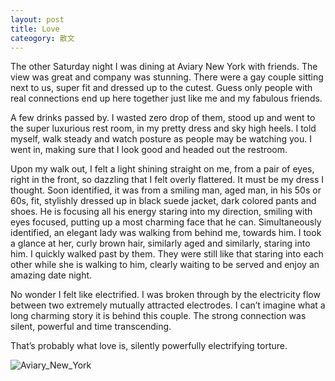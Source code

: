 ```yaml
---
layout: post
title: Love
cateogory: 散文
---
```


The other Saturday night I was dining at Aviary New York with friends. The view was great and company was stunning. There were a gay couple sitting next to us, super fit and dressed up to the cutest. Guess only people with real connections end up here together just like me and my fabulous friends.

A few drinks passed by. I wasted zero drop of them, stood up and went to the super luxurious rest room, in my pretty dress and sky high heels. I told myself, walk steady and watch posture as people may be watching you. I went in, making sure that I look good and headed out the restroom.

Upon my walk out, I felt a light shining straight on me, from a pair of eyes, right in the front, so dazzling that I felt overly flattered. It must be my dress I thought. Soon identified, it was from a smiling man, aged man, in his 50s or 60s, fit, stylishly dressed up in black suede jacket, dark colored pants and shoes. He is focusing all his energy staring into my direction, smiling with eyes focused, putting up a most charming face that he can. Simultaneously identified, an elegant lady was walking from behind me, towards him. I took a glance at her, curly brown hair, similarly aged and similarly, staring into him. I quickly walked past by them. They were still like that staring into each other while she is walking to him, clearly waiting to be served and enjoy an amazing date night.

No wonder I felt like electrified. I was broken through by the electricity flow between two extremely mutually attracted electrodes. I can’t imagine what a long charming story it is behind this couple. The strong connection was silent, powerful and time transcending.

That’s probably what love is, silently powerfully electrifying torture.

![Aviary_New_York](/images/Aviary_New_York.jpg)

